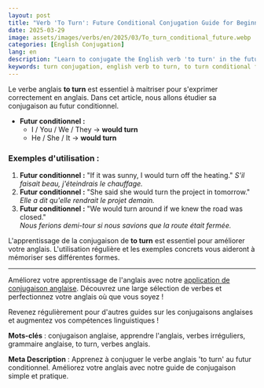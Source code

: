 ```yaml
---
layout: post 
title: "Verb 'To Turn': Future Conditional Conjugation Guide for Beginners"
date: 2025-03-29
image: assets/images/verbs/en/2025/03/To_turn_conditional_future.webp
categories: [English Conjugation]
lang: en 
description: "Learn to conjugate the English verb 'to turn' in the future conditional. Improve your English with our simple and practical conjugation guide."
keywords: turn conjugation, english verb to turn, to turn conditional future, english conjugation, learn english
---
```


Le verbe anglais **to turn** est essentiel à maitriser pour s'exprimer correctement en anglais. Dans cet article, nous allons étudier sa conjugaison au futur conditionnel.


- **Futur conditionnel :** 
  - I / You / We / They → **would turn**
  - He / She / It → **would turn**

### Exemples d'utilisation :

1. **Futur conditionnel :** "If it was sunny, I would turn off the heating."
   _S'il faisait beau, j'éteindrais le chauffage._
2. **Futur conditionnel :** "She said she would turn the project in tomorrow."  
   _Elle a dit qu'elle rendrait le projet demain._
3. **Futur conditionnel :** "We would turn around if we knew the road was closed."  
   _Nous ferions demi-tour si nous savions que la route était fermée._

L'apprentissage de la conjugaison de **to turn** est essentiel pour améliorer votre anglais. L'utilisation régulière et les exemples concrets vous aideront à mémoriser ses différentes formes.

---

Améliorez votre apprentissage de l'anglais avec notre [application de conjugaison anglaise]({{site.appStore.en}}). Découvrez une large sélection de verbes et perfectionnez votre anglais où que vous soyez !

Revenez régulièrement pour d'autres guides sur les conjugaisons anglaises et augmentez vos compétences linguistiques !

**Mots-clés** : conjugaison anglaise, apprendre l'anglais, verbes irréguliers, grammaire anglaise, to turn, verbes anglais.

**Meta Description** : Apprenez à conjuguer le verbe anglais 'to turn' au futur conditionnel. Améliorez votre anglais avec notre guide de conjugaison simple et pratique. 
